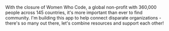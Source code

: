 With the closure of Women Who Code, a global non-profit with 360,000 people across 145 countries, it's more important than ever to find community. I'm building this app to help connect disparate organizations - there's so many out there, let's combine resources and support each other! 
